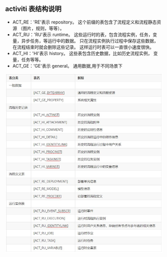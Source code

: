## activiti 表结构说明

- ACT_RE：'RE'表示 repository。 这个前缀的表包含了流程定义和流程静态资源 （图片，规则，等等）。 
- ACT_RU：'RU'表示 runtime。 这些运行时的表，包含流程实例，任务，变量，异步任务，等运行中的数据。 只在流程实例执行过程中保存这些数据， 在流程结束时就会删除这些记录。 这样运行时表可以一直很小速度很快。 
- ACT_HI：'HI'表示 history。 这些表包含历史数据，比如历史流程实例， 变量，任务等等。 
- ACT_GE：'GE'表示 general。 通用数据,用于不同场景下

![img.png](img.png)